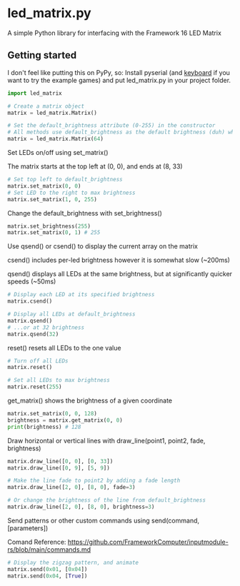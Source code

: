 # led_matrix.py
A simple Python library for interfacing with the Framework 16 LED Matrix

## Getting started

I don't feel like putting this on PyPy, so:
Install pyserial (and [keyboard](https://pypi.org/project/keyboard/) if you want to try the example games) and put led_matrix.py in your project folder.
``` python
import led_matrix

# Create a matrix object
matrix = led_matrix.Matrix()

# Set the default_brightness attribute (0-255) in the constructor
# All methods use default_brightness as the default brightness (duh) when it's unspecified
matrix = led_matrix.Matrix(64)
```
Set LEDs on/off using set_matrix()

The matrix starts at the top left at (0, 0), and ends at (8, 33)
```python
# Set top left to default_brightness
matrix.set_matrix(0, 0)
# Set LED to the right to max brightness
matrix.set_matrix(1, 0, 255)
```

Change the default_brightness with set_brightness()

```python
matrix.set_brightness(255)
matrix.set_matrix(0, 1) # 255
```
Use qsend() or csend() to display the current array on the matrix

csend() includes per-led brightness however it is somewhat slow (~200ms)

qsend() displays all LEDs at the same brightness, but at significantly quicker speeds (~50ms)
```python
# Display each LED at its specified brightness
matrix.csend()

# Display all LEDs at default_brightness
matrix.qsend()
# ...or at 32 brightness
matrix.qsend(32)
```

reset() resets all LEDs to the one value

```python
# Turn off all LEDs
matrix.reset()

# Set all LEDs to max brightness
matrix.reset(255)
```

get_matrix() shows the brightness of a given coordinate
```python
matrix.set_matrix(0, 0, 128)
brightness = matrix.get_matrix(0, 0)
print(brightness) # 128 
```

Draw horizontal or vertical lines with draw_line(point1, point2, fade, brightness)
```python
matrix.draw_line([0, 0], [0, 33])
matrix.draw_line([0, 9], [5, 9])

# Make the line fade to point2 by adding a fade length
matrix.draw_line([2, 0], [8, 0], fade=3)

# Or change the brightness of the line from default_brightness
matrix.draw_line([2, 0], [8, 0], brightness=3)
```

Send patterns or other custom commands using send(command, [parameters])

Comand Reference: https://github.com/FrameworkComputer/inputmodule-rs/blob/main/commands.md
```python
# Display the zigzag pattern, and animate
matrix.send(0x01, [0x04])
matrix.send(0x04, [True])
```
